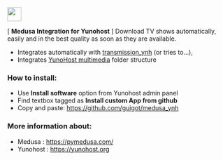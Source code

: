 <img src="https://github.com/binhex/docker-templates/raw/master/binhex/images/medusa-icon.png" height="32" align="top">

	
[ **Medusa Integration for Yunohost** ]
Download TV shows automatically, easily and in the best quality as soon as they are available.

- Integrates automatically with [transmission_ynh](https://github.com/YunoHost-Apps/transmission_ynh) (or tries to...),
- Integrates [YunoHost multimedia](https://github.com/YunoHost-Apps/yunohost.multimedia) folder structure

### How to install:
- Use **Install software** option from Yunohost admin panel
- Find textbox tagged as **Install custom App from github**
- Copy and paste: https://github.com/guigot/medusa_ynh


### More information about:
- Medusa : https://pymedusa.com/
- Yunohost : 	https://yunohost.org
